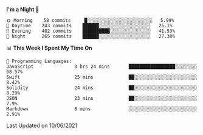 <!--START_SECTION:waka-->
**I'm a Night 🦉** 

```text
🌞 Morning    58 commits     █░░░░░░░░░░░░░░░░░░░░░░░░   5.99% 
🌆 Daytime    243 commits    ██████░░░░░░░░░░░░░░░░░░░   25.1% 
🌃 Evening    402 commits    ██████████░░░░░░░░░░░░░░░   41.53% 
🌙 Night      265 commits    ██████░░░░░░░░░░░░░░░░░░░   27.38%

```


📊 **This Week I Spent My Time On** 

```text
💬 Programming Languages: 
JavaScript               3 hrs 24 mins       █████████████████░░░░░░░░   68.57% 
Swift                    25 mins             ██░░░░░░░░░░░░░░░░░░░░░░░   8.42% 
Solidity                 24 mins             ██░░░░░░░░░░░░░░░░░░░░░░░   8.29% 
JSON                     23 mins             ██░░░░░░░░░░░░░░░░░░░░░░░   7.9% 
Markdown                 8 mins              ░░░░░░░░░░░░░░░░░░░░░░░░░   2.91%

```


 Last Updated on 10/06/2021
<!--END_SECTION:waka-->
